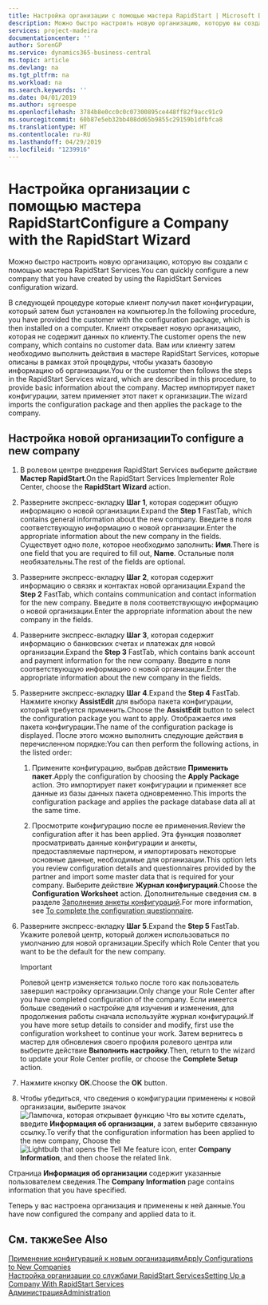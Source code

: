 ```yaml
---
title: Настройка организации с помощью мастера RapidStart | Microsoft Docs
description: Можно быстро настроить новую организацию, которую вы создали с помощью мастера RapidStart Services.
services: project-madeira
documentationcenter: ''
author: SorenGP
ms.service: dynamics365-business-central
ms.topic: article
ms.devlang: na
ms.tgt_pltfrm: na
ms.workload: na
ms.search.keywords: ''
ms.date: 04/01/2019
ms.author: sgroespe
ms.openlocfilehash: 3784b8e0cc0c0c07300895ce448ff82f9acc91c9
ms.sourcegitcommit: 60b87e5eb32bb408dd65b9855c29159b1dfbfca8
ms.translationtype: HT
ms.contentlocale: ru-RU
ms.lasthandoff: 04/29/2019
ms.locfileid: "1239916"
---
```

# <a name="configure-a-company-with-the-rapidstart-wizard"></a><span data-ttu-id="0eb82-103">Настройка организации с помощью мастера RapidStart</span><span class="sxs-lookup"><span data-stu-id="0eb82-103">Configure a Company with the RapidStart Wizard</span></span>
<span data-ttu-id="0eb82-104">Можно быстро настроить новую организацию, которую вы создали с помощью мастера RapidStart Services.</span><span class="sxs-lookup"><span data-stu-id="0eb82-104">You can quickly configure a new company that you have created by using the RapidStart Services configuration wizard.</span></span>

<span data-ttu-id="0eb82-105">В следующей процедуре которые клиент получил пакет конфигурации, который затем был установлен на компьютер.</span><span class="sxs-lookup"><span data-stu-id="0eb82-105">In the following procedure, you have provided the customer with the configuration package, which is then installed on a computer.</span></span> <span data-ttu-id="0eb82-106">Клиент открывает новую организацию, которая не содержит данных по клиенту.</span><span class="sxs-lookup"><span data-stu-id="0eb82-106">The customer opens the new company, which contains no customer data.</span></span> <span data-ttu-id="0eb82-107">Вам или клиенту затем необходимо выполнить действия в мастере RapidStart Services, которые описаны в рамках этой процедуры, чтобы указать базовую информацию об организации.</span><span class="sxs-lookup"><span data-stu-id="0eb82-107">You or the customer then follows the steps in the RapidStart Services wizard, which are described in this procedure, to provide basic information about the company.</span></span> <span data-ttu-id="0eb82-108">Мастер импортирует пакет конфигурации, затем применяет этот пакет к организации.</span><span class="sxs-lookup"><span data-stu-id="0eb82-108">The wizard imports the configuration package and then applies the package to the company.</span></span>  

## <a name="to-configure-a-new-company"></a><span data-ttu-id="0eb82-109">Настройка новой организации</span><span class="sxs-lookup"><span data-stu-id="0eb82-109">To configure a new company</span></span>  
1. <span data-ttu-id="0eb82-110">В ролевом центре внедрения RapidStart Services выберите действие **Мастер RapidStart**.</span><span class="sxs-lookup"><span data-stu-id="0eb82-110">On the RapidStart Services Implementer Role Center, choose the **RapidStart Wizard** action.</span></span>  
2. <span data-ttu-id="0eb82-111">Разверните экспресс-вкладку **Шаг 1**, которая содержит общую информацию о новой организации.</span><span class="sxs-lookup"><span data-stu-id="0eb82-111">Expand the **Step 1** FastTab, which contains general information about the new company.</span></span> <span data-ttu-id="0eb82-112">Введите в поля соответствующую информацию о новой организации.</span><span class="sxs-lookup"><span data-stu-id="0eb82-112">Enter the appropriate information about the new company in the fields.</span></span> <span data-ttu-id="0eb82-113">Существует одно поле, которое необходимо заполнить: **Имя**.</span><span class="sxs-lookup"><span data-stu-id="0eb82-113">There is one field that you are required to fill out, **Name**.</span></span> <span data-ttu-id="0eb82-114">Остальные поля необязательны.</span><span class="sxs-lookup"><span data-stu-id="0eb82-114">The rest of the fields are optional.</span></span>  
3. <span data-ttu-id="0eb82-115">Разверните экспресс-вкладку **Шаг 2**, которая содержит информацию о связях и контактах новой организации.</span><span class="sxs-lookup"><span data-stu-id="0eb82-115">Expand the **Step 2** FastTab, which contains communication and contact information for the new company.</span></span> <span data-ttu-id="0eb82-116">Введите в поля соответствующую информацию о новой организации.</span><span class="sxs-lookup"><span data-stu-id="0eb82-116">Enter the appropriate information about the new company in the fields.</span></span>
4. <span data-ttu-id="0eb82-117">Разверните экспресс-вкладку **Шаг 3**, которая содержит информацию о банковских счетах и платежах для новой организации.</span><span class="sxs-lookup"><span data-stu-id="0eb82-117">Expand the **Step 3** FastTab, which contains bank account and payment information for the new company.</span></span> <span data-ttu-id="0eb82-118">Введите в поля соответствующую информацию о новой организации.</span><span class="sxs-lookup"><span data-stu-id="0eb82-118">Enter the appropriate information about the new company in the fields.</span></span>  
5. <span data-ttu-id="0eb82-119">Разверните экспресс-вкладку **Шаг 4**.</span><span class="sxs-lookup"><span data-stu-id="0eb82-119">Expand the **Step 4** FastTab.</span></span> <span data-ttu-id="0eb82-120">Нажмите кнопку **AssistEdit** для выбора пакета конфигурации, который требуется применить.</span><span class="sxs-lookup"><span data-stu-id="0eb82-120">Choose the **AssistEdit** button to select the configuration package you want to apply.</span></span> <span data-ttu-id="0eb82-121">Отображается имя пакета конфигурации.</span><span class="sxs-lookup"><span data-stu-id="0eb82-121">The name of the configuration package is displayed.</span></span> <span data-ttu-id="0eb82-122">После этого можно выполнить следующие действия в перечисленном порядке:</span><span class="sxs-lookup"><span data-stu-id="0eb82-122">You can then perform the following actions, in the listed order:</span></span>  

    1. <span data-ttu-id="0eb82-123">Примените конфигурацию, выбрав действие **Применить пакет**.</span><span class="sxs-lookup"><span data-stu-id="0eb82-123">Apply the configuration by choosing the **Apply Package** action.</span></span> <span data-ttu-id="0eb82-124">Это импортирует пакет конфигурации и применяет все данные из базы данных пакета одновременно.</span><span class="sxs-lookup"><span data-stu-id="0eb82-124">This imports the configuration package and applies the package database data all at the same time.</span></span>  

    2. <span data-ttu-id="0eb82-125">Просмотрите конфигурацию после ее применения.</span><span class="sxs-lookup"><span data-stu-id="0eb82-125">Review the configuration after it has been applied.</span></span> <span data-ttu-id="0eb82-126">Эта функция позволяет просматривать данные конфигурации и анкеты, предоставляемые партнером, и импортировать некоторые основные данные, необходимые для организации.</span><span class="sxs-lookup"><span data-stu-id="0eb82-126">This option lets you review configuration details and questionnaires provided by the partner and import some master data that is required for your company.</span></span> <span data-ttu-id="0eb82-127">Выберите действие **Журнал конфигураций**.</span><span class="sxs-lookup"><span data-stu-id="0eb82-127">Choose the **Configuration Worksheet** action.</span></span> <span data-ttu-id="0eb82-128">Дополнительные сведения см. в разделе [Заполнение анкеты конфигураций](admin-gather-customer-setup-values.md#to-complete-the-configuration-questionnaire).</span><span class="sxs-lookup"><span data-stu-id="0eb82-128">For more information, see [To complete the configuration questionnaire](admin-gather-customer-setup-values.md#to-complete-the-configuration-questionnaire).</span></span>  

6. <span data-ttu-id="0eb82-129">Разверните экспресс-вкладку **Шаг 5**.</span><span class="sxs-lookup"><span data-stu-id="0eb82-129">Expand the **Step 5** FastTab.</span></span> <span data-ttu-id="0eb82-130">Укажите ролевой центр, который должен использоваться по умолчанию для новой организации.</span><span class="sxs-lookup"><span data-stu-id="0eb82-130">Specify which Role Center that you want to be the default for the new company.</span></span>  

    > [!IMPORTANT]  
    >  <span data-ttu-id="0eb82-131">Ролевой центр изменяется только после того как пользователь завершил настройку организации.</span><span class="sxs-lookup"><span data-stu-id="0eb82-131">Only change your Role Center after you have completed configuration of the company.</span></span> <span data-ttu-id="0eb82-132">Если имеется больше сведений о настройке для изучения и изменения, для продолжения работы сначала используйте журнал конфигураций.</span><span class="sxs-lookup"><span data-stu-id="0eb82-132">If you have more setup details to consider and modify, first use the configuration worksheet to continue your work.</span></span> <span data-ttu-id="0eb82-133">Затем вернитесь в мастер для обновления своего профиля ролевого центра или выберите действие **Выполнить настройку**.</span><span class="sxs-lookup"><span data-stu-id="0eb82-133">Then, return to the wizard to update your Role Center profile, or choose the **Complete Setup** action.</span></span>

7. <span data-ttu-id="0eb82-134">Нажмите кнопку **ОК**.</span><span class="sxs-lookup"><span data-stu-id="0eb82-134">Choose the **OK** button.</span></span>  
8. <span data-ttu-id="0eb82-135">Чтобы убедиться, что сведения о конфигурации применены к новой организации, выберите значок ![Лампочка, которая открывает функцию Что вы хотите сделать](media/ui-search/search_small.png "Что вы хотите сделать"), введите **Информация об организации**, а затем выберите связанную ссылку.</span><span class="sxs-lookup"><span data-stu-id="0eb82-135">To verify that the configuration information has been applied to the new company, Choose the ![Lightbulb that opens the Tell Me feature](media/ui-search/search_small.png "Tell me what you want to do") icon, enter **Company Information**, and then choose the related link.</span></span>

<span data-ttu-id="0eb82-136">Страница **Информация об организации** содержит указанные пользователем сведения.</span><span class="sxs-lookup"><span data-stu-id="0eb82-136">The **Company Information** page contains information that you have specified.</span></span>   

<span data-ttu-id="0eb82-137">Теперь у вас настроена организация и применены к ней данные.</span><span class="sxs-lookup"><span data-stu-id="0eb82-137">You have now configured the company and applied data to it.</span></span>  

## <a name="see-also"></a><span data-ttu-id="0eb82-138">См. также</span><span class="sxs-lookup"><span data-stu-id="0eb82-138">See Also</span></span>  
[<span data-ttu-id="0eb82-139">Применение конфигураций к новым организациям</span><span class="sxs-lookup"><span data-stu-id="0eb82-139">Apply Configurations to New Companies</span></span>](admin-apply-configuration-to-new-companies.md)  
[<span data-ttu-id="0eb82-140">Настройка организации со службами RapidStart Services</span><span class="sxs-lookup"><span data-stu-id="0eb82-140">Setting Up a Company With RapidStart Services</span></span>](admin-set-up-a-company-with-rapidstart.md)  
[<span data-ttu-id="0eb82-141">Администрация</span><span class="sxs-lookup"><span data-stu-id="0eb82-141">Administration</span></span>](admin-setup-and-administration.md)
